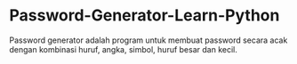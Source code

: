 # Password-Generator-Learn-Python
Password generator adalah program untuk membuat password secara acak dengan kombinasi huruf, angka, simbol, huruf besar dan kecil.
